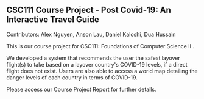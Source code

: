 ## CSC111 Course Project - Post Covid-19: An Interactive Travel Guide

Contributors: Alex Nguyen, Anson Lau, Daniel Kaloshi, Dua Hussain

This is our course project for CSC111: Foundations of Computer Science II .

We developed a system that recommends the user the safest layover flight(s) to take based on a layover country's 
COVID-19  levels, if a direct flight does not exist. Users are also able to access a world map detailing the danger 
levels of each country in terms of COVID-19.

Please access our Course Project Report for further details.
